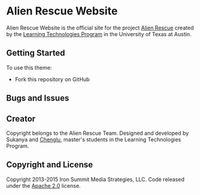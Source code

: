# Alien Rescue Website

Alien Rescue Website is the official site for the project [Alien Rescue](http://alienrescue.edb.utexas.edu/) created by the [Learning Technologies Program](http://www.edb.utexas.edu/education/departments/ci/programs/lt/) in the University of Texas at Austin.

## Getting Started

To use this theme:
* Fork this repository on GitHub

## Bugs and Issues

## Creator

Copyright belongs to the Alien Rescue Team. Designed and developed by Sukanya and [Chenglu](https://lichenglu.github.io), master's students in the Learning Technologies Program.
## Copyright and License

Copyright 2013-2015 Iron Summit Media Strategies, LLC. Code released under the [Apache 2.0](https://github.com/IronSummitMedia/startbootstrap-creative/blob/gh-pages/LICENSE) license.
